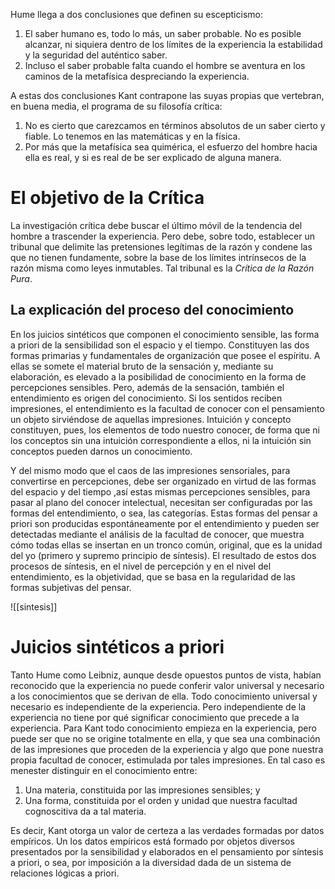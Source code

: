 Hume llega a dos conclusiones que definen su escepticismo:

1. El saber humano es, todo lo más, un saber probable. No es posible alcanzar, ni siquiera dentro de los límites de la experiencia la estabilidad y la seguridad del auténtico saber.
2. Incluso el saber probable falta cuando el hombre se aventura en los caminos de la metafísica despreciando la experiencia.

A estas dos conclusiones Kant contrapone las suyas propias que vertebran, en buena media, el programa de su filosofía crítica:

1. No es cierto que carezcamos en términos absolutos de un saber cierto y fiable. Lo tenemos en las matemáticas y en la física.
2. Por más que la metafísica sea quimérica, el esfuerzo del hombre hacia ella es real, y si es real de be ser explicado de alguna manera.


# El objetivo de la Crítica

La investigación crítica debe buscar el último móvil de la tendencia del hombre a trascender la experiencia. Pero debe, sobre todo, establecer un tribunal que delimite las pretensiones legítimas de la razón y condene las que no tienen fundamente, sobre la base de los límites intrínsecos de la razón misma como leyes inmutables. Tal tribunal es la *Crítica de la Razón Pura*.

## La explicación del proceso del conocimiento

En los juicios sintéticos que componen el conocimiento sensible, las forma a priori de la sensibilidad son el espacio y el tiempo. Constituyen las dos formas primarias y fundamentales de organización que posee el espíritu. A ellas se somete el material bruto de la sensación y, mediante su elaboración, es elevado a la posibilidad de conocimiento en la forma de percepciones sensibles. Pero, además de la sensación, también el entendimiento es origen del conocimiento. Si los sentidos reciben impresiones, el entendimiento es la facultad de conocer con el pensamiento un objeto sirviéndose de aquellas impresiones. Intuición y concepto constituyen, pues, los elementos de todo nuestro conocer, de forma que ni los conceptos sin una intuición correspondiente a ellos, ni la intuición sin conceptos pueden darnos un conocimiento.

Y del mismo modo que el caos de las impresiones sensoriales, para convertirse en percepciones, debe ser organizado en virtud de las formas del espacio y del tiempo ,así estas mismas percepciones sensibles, para pasar al plano del conocer intelectual, necesitan ser configuradas por las formas del entendimiento, o sea, las categorías. Estas formas del pensar a priori son producidas espontáneamente por el entendimiento y pueden ser detectadas mediante el análisis de la facultad de conocer, que muestra cómo todas ellas se insertan en un tronco común, original, que es la unidad del yo (primero y supremo principio de síntesis). El resultado de estos dos procesos de síntesis, en el nivel de percepción y en el nivel del entendimiento, es la objetividad, que se basa en la regularidad de las formas subjetivas del pensar.

![[sintesis]]

# Juicios sintéticos a priori

Tanto Hume como Leibniz, aunque desde opuestos puntos de vista, habían reconocido que la experiencia no puede conferir valor universal y necesario a los conocimientos que se derivan de ella. Todo conocimiento universal y necesario es independiente de la experiencia. Pero independiente de la experiencia no tiene por qué significar conocimiento que precede a la experiencia. Para Kant todo conocimiento empieza en la experiencia, pero puede ser que no se origine totalmente en ella, y que sea una combinación de las impresiones que proceden de la experiencia y algo que pone nuestra propia facultad de conocer, estimulada por tales impresiones. En tal caso es menester distinguir en el conocimiento entre:

1. Una materia, constituida por las impresiones sensibles; y
2. Una forma, constituida por el orden y unidad que nuestra facultad cognoscitiva da a tal materia.

Es decir, Kant otorga un valor de certeza a las verdades formadas por datos empíricos. Un los datos empíricos está formado por objetos diversos presentados por la sensibilidad y elaborados en el pensamiento por síntesis a priori, o sea, por imposición a la diversidad dada de un sistema de relaciones lógicas a priori.